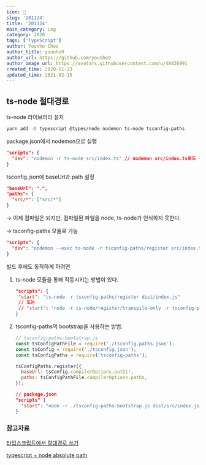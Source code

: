 ```yaml
---
icon: 📆
slug: '201124'
title: '201124'
main_category: Log
category: 2020
tags: ['TypeScript']
author: Younho Choo
author_title: younho9
author_url: https://github.com/younho9
author_image_url: https://avatars.githubusercontent.com/u/48426991
created_time: 2020-11-23
updated_time: 2021-02-15
---
```


## ts-node 절대경로

ts-node 라이브러리 설치

```bash
yarn add -D typescript @types/node nodemon ts-node tsconfig-paths
```

package.json에서 nodemon으로 실행

```json
"scripts": {
  "dev": "nodemon -r ts-node src/index.ts" // nodemon src/index.ts로도 실행됨
}
```

tsconfig.json에 baseUrl과 path 설정

```json
"baseUrl": ".",
"paths": {
  "src/*": ["src/*"]
}
```

→ 이제 컴파일은 되지만, 컴파일된 파일을 node, ts-node가 인식하지 못한다.

→ tsconfig-paths 모듈로 가능

```json
"scripts": {
  "dev": "nodemon --exec ts-node -r tsconfig-paths/register src/index.ts"
}
```

빌드 후에도 동작하게 하려면

1. ts-node 모듈을 통해 작동시키는 방법이 있다.

   ```json
   "scripts": {
   	"start": "ts-node -r tsconfig-paths/register dist/index.js"
   	// 또는
   	// "start": "node -r ts-node/register/transpile-only -r tsconfig-paths/register dist/index.js"
   }
   ```

1. tsconfig-paths의 bootstrap을 사용하는 방법.

   ```javascript
   // tsconfig-paths-bootstrap.js
   const tsConfigPathFile = require('./tsconfig.paths.json');
   const tsConfig = require('./tsconfig.json');
   const tsConfigPaths = require('tsconfig-paths');

   tsConfigPaths.register({
     baseUrl: tsConfig.compilerOptions.outDir,
     paths: tsConfigPathFile.compilerOptions.paths,
   });
   ```

   ```json
   // package.json
   "scripts" {
     "start": "node -r ./tsconfig-paths-bootstrap.js dist/src/index.js"
   }
   ```

### 참고자료

[타입스크립트에서 절대경로 쓰기](https://libsora.so/posts/use-absolute-path-in-typescript/)

[typescript + node absolute path](https://medium.com/@jsh901220/typescript-node-absolute-path-5782b584e368)
